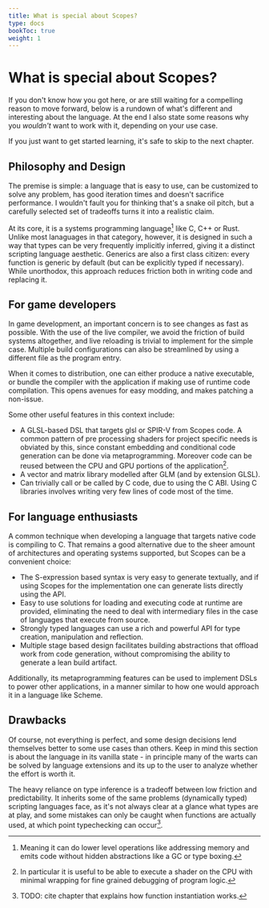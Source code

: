 ```yaml
---
title: What is special about Scopes?
type: docs
bookToc: true
weight: 1
---
```


# What is special about Scopes?

If you don't know how you got here, or are still waiting for a compelling reason to move forward,
below is a rundown of what's different and interesting about the language. At the end I also
state some reasons why you _wouldn't_ want to work with it, depending on your use case.

If you just want to get started learning, it's safe to skip to the next chapter.

## Philosophy and Design

The premise is simple: a language that is easy to use, can be customized to solve any problem, has good iteration times and doesn't sacrifice performance. I wouldn't fault you for thinking that's a snake oil pitch, but a carefully selected set of tradeoffs turns it into a realistic claim.

At its core, it is a systems programming language[^1] like C, C++ or Rust. Unlike most lanaguages in that category, however, it is designed in such a way that types can be very frequently implicitly inferred, giving it a distinct scripting language aesthetic. Generics are also a first class citizen: every function is generic by default (but can be explicitly typed if necessary). While unorthodox, this approach reduces friction both in writing code and replacing it.

## For game developers

In game development, an important concern is to see changes as fast as possible. With the use of the live compiler, we avoid the friction of build systems altogether, and live reloading is trivial to implement for the simple case. Multiple build configurations can also be streamlined by using a different file as the program entry. 

When it comes to distribution, one can either produce a native executable, or bundle the compiler with the application if making use of runtime code compilation. This opens avenues for easy modding, and makes patching a non-issue.

Some other useful features in this context include:

- A GLSL-based DSL that targets glsl or SPIR-V from Scopes code. A common pattern of pre processing shaders for project specific needs is obviated by this, since constant embedding and conditional code generation can be done via metaprogramming. Moreover code can be reused between the CPU and GPU portions of the application[^2].
- A vector and matrix library modelled after GLM (and by extension GLSL).
- Can trivially call or be called by C code, due to using the C ABI. Using C libraries involves writing very few lines of code most of the time.

## For language enthusiasts

A common technique when developing a language that targets native code is compiling to C. That remains a good alternative due to the sheer amount of architectures and operating systems supported, but Scopes can be a convenient choice:
- The S-expression based syntax is very easy to generate textually, and if using Scopes for the implementation one can generate lists directly using the API.
- Easy to use solutions for loading and executing code at runtime are provided, eliminating the need to deal with intermediary files in the case of languages that execute from source.
- Strongly typed languages can use a rich and powerful API for type creation, manipulation and reflection.
- Multiple stage based design facilitates building abstractions that offload work from code generation, without compromising the ability to generate a lean build artifact.

Additionally, its metaprogramming features can be used to implement DSLs to power other applications, in a manner similar to how one would approach it in a language like Scheme.

## Drawbacks

Of course, not everything is perfect, and some design decisions lend themselves better to some use cases than others. Keep in mind this section is about the language in its vanilla state - in principle many of the warts can be solved by language extensions and its up to the user to analyze whether the effort is worth it.

The heavy reliance on type inference is a tradeoff between low friction and predictability. It inherits some of the same problems (dynamically typed) scripting languages face, as it's not always clear at a glance what types are at play, and some mistakes can only be caught when functions are actually used, at which point typechecking can occur[^3]. 

[^1]: Meaning it can do lower level operations like addressing memory and emits code without hidden abstractions like a GC or type boxing.
[^2]: In particular it is useful to be able to execute a shader on the CPU with minimal wrapping for fine grained debugging of program logic.
[^3]: TODO: cite chapter that explains how function instantiation works.
